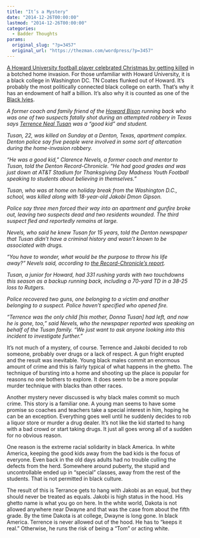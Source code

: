 ```yaml
---
title: "It’s a Mystery"
date: "2014-12-26T00:00:00"
lastmod: "2014-12-26T00:00:00"
categories:
  - Badder Thoughts
params:
  original_slug: "?p=3457"
  original_url: "https://thezman.com/wordpress/?p=3457"
---
```


<a
href="http://espn.go.com/college-football/story/_/id/12079564/terrence-neal-tusan-howard-bison-killed-robbery-called-good-kid"
rel="noopener" target="_blank">A Howard University football player
celebrated Christmas by getting killed</a> in a botched home invasion.
For those unfamiliar with Howard University, it is a black college in
Washington DC. TN Coates flunked out of Howard. It’s probably the most
politically connected black college on earth. That’s why it has an
endowment of half a billion. It’s also why it is counted as one of the
<a href="http://en.wikipedia.org/wiki/Black_Ivy_League" rel="noopener"
target="_blank">Black Ivies</a>.

*A former coach and family friend of the [Howard
Bison](http://espn.go.com/college-football/team/_/id/47/howard-bison) running
back who was one of two suspects fatally shot during an attempted
robbery in Texas says [Terrence Neal
Tusan](http://espn.go.com/college-football/player/_/id/519014/terrence-tusan) was
a “good kid” and student.*

*Tusan, 22, was killed on Sunday at a Denton, Texas, apartment complex.
Denton police say five people were involved in some sort of altercation
during the home-invasion robbery.*

*“He was a good kid,” Clarence Nevels, a former coach and mentor to
Tusan, told the Denton Record-Chronicle. “He had good grades and was
just down at AT&T Stadium for Thanksgiving Day Madness Youth Football
speaking to students about believing in themselves.”*

*Tusan, who was at home on holiday break from the Washington D.C.,
school, was killed along with 18-year-old Jakobi Dmon Gipson.*

*Police say three men forced their way into an apartment and gunfire
broke out, leaving two suspects dead and two residents wounded. The
third suspect fled and reportedly remains at large.*

*Nevels, who said he knew Tusan for 15 years, told the Denton newspaper
that Tusan didn’t have a criminal history and wasn’t known to be
associated with drugs.*

*“You have to wonder, what would be the purpose to throw his life
away?” Nevels said, according to <a
href="http://www.dentonrc.com/local-news/local-news-headlines/20141224-former-mentor-speaks-on-tusan.ece"
rel="noopener" target="_blank">the Record-Chronicle’s report</a>.*

*Tusan, a junior for Howard, had 331 rushing yards with two touchdowns
this season as a backup running back, including a 70-yard TD in a 38-25
loss to Rutgers.*

*Police recovered two guns, one belonging to a victim and another
belonging to a suspect. Police haven’t specified who opened fire.*

*“Terrence was the only child \[his mother, Donna Tusan\] had left, and
now he is gone, too,” said Nevels, who the newspaper reported was
speaking on behalf of the Tusan family. “We just want to ask anyone
looking into this incident to investigate further.”*

It’s not much of a mystery, of course. Terrence and Jakobi decided to
rob someone, probably over drugs or a lack of respect. A gun fright
erupted and the result was inevitable. Young black males commit an
enormous amount of crime and this is fairly typical of what happens in
the ghetto. The technique of bursting into a home and shooting up the
place is popular for reasons no one bothers to explore. It does seem to
be a more popular murder technique with blacks than other races.

Another mystery never discussed is why black males commit so much crime.
This story is a familiar one. A young man seems to have some promise so
coaches and teachers take a special interest in him, hoping he can be an
exception. Everything goes well until he suddenly decides to rob a
liquor store or murder a drug dealer. It’s not like the kid started to
hang with a bad crowd or start taking drugs. It just all goes wrong all
of a sudden for no obvious reason.

One reason is the extreme racial solidarity in black America. In white
America, keeping the good kids away from the bad kids is the focus of
everyone. Even back in the old days adults had no trouble culling the
defects from the herd. Somewhere around puberty, the stupid and
uncontrollable ended up in “special” classes, away from the rest of the
students. That is not permitted in black culture.

The result of this is Terrance gets to hang with Jakobi as an equal, but
they should never be treated as equals. Jakobi is high status in the
hood. His ghetto name is what you go on here. In the white world, Dakota
is not allowed anywhere near Dwayne and that was the case from about the
fifth grade. By the time Dakota is at college, Dwayne is long gone. In
black America. Terrence is never allowed out of the hood. He has to
“keeps it real.” Otherwise, he runs the risk of being a “Tom” or acting
white.
